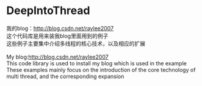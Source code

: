 # DeepIntoThread
我的blog：http://blog.csdn.net/raylee2007<br>
这个代码库是用来装我blog里面用到的例子<br>
这些例子主要集中介绍多线程的核心技术，以及相应的扩展<br>
<br>
My blog:http://blog.csdn.net/raylee2007<br>
This code library is used to install my blog which is used in the example<br>
These examples mainly focus on the introduction of the core technology of multi thread, and the corresponding expansion<br>

